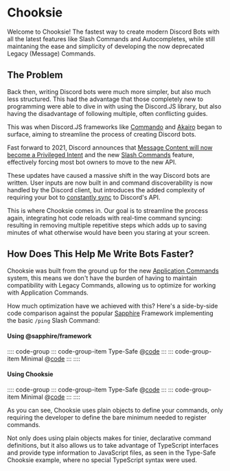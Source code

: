 # Chooksie

Welcome to Chooksie! The fastest way to create modern Discord Bots with all the latest features
like Slash Commands and Autocompletes, while still maintaning the ease and simplicity of developing
the now deprecated Legacy (Message) Commands.

## The Problem

Back then, writing Discord bots were much more simpler, but also much less structured. This had the advantage
that those completely new to programming were able to dive in with using the Discord.JS library, but also
having the disadvantage of following multiple, often conflicting guides.

This was when Discord.JS frameworks like [Commando](https://github.com/discordjs/Commando) and
[Akairo](https://discord-akairo.github.io) began to surface, aiming to streamline the process of creating
Discord bots.

Fast forward to 2021, Discord announces that [Message Content will now become a Privileged Intent](https://support-dev.discord.com/hc/en-us/articles/4404772028055-Message-Content-Privileged-Intent-for-Verified-Bots)
and the new [Slash Commands](https://support.discord.com/hc/en-us/articles/1500000368501-Slash-Commands-FAQ)
feature, effectively forcing most bot owners to move to the new API.

These updates have caused a massive shift in the way Discord bots are written. User inputs are now built
in and command discoverability is now handled by the Discord client, but introduces the added complexity
of requiring your bot to [constantly sync](https://discord.com/developers/docs/interactions/application-commands#updating-and-deleting-a-command) to Discord's API.

This is where Chooksie comes in. Our goal is to streamline the process again, integrating hot code reloads
with real-time command syncing: resulting in removing multiple repetitive steps which adds up to saving
minutes of what otherwise would have been you staring at your screen.

## How Does This Help Me Write Bots Faster?

Chooksie was built from the ground up for the new [Application Commands](https://discord.com/developers/docs/interactions/application-commands)
system, this means we don't have the burden of having to maintain compatibility with Legacy Commands,
allowing us to optimize for working with Application Commands.

How much optimization have we achieved with this? Here's a side-by-side code comparison against the popular
[Sapphire](https://www.sapphirejs.dev/) Framework implementing the basic `/ping` Slash Command:

#### Using @sapphire/framework

:::: code-group
::: code-group-item Type-Safe
@[code](./sapphire.ts)
:::
::: code-group-item Minimal
@[code](./sapphire-min.js)
:::
::::

#### Using Chooksie

:::: code-group
::: code-group-item Type-Safe
@[code](./chooksie.ts)
:::
::: code-group-item Minimal
@[code](./chooksie-min.js)
:::
::::

As you can see, Chooksie uses plain objects to define your commands, only requiring the developer to
define the bare minimum needed to register commands.

Not only does using plain objects makes for tinier, declarative command definitions, but it also allows
us to take advantage of TypeScript interfaces and provide type information to JavaScript files, as seen
in the Type-Safe Chooksie example, where no special TypeScript syntax were used.
